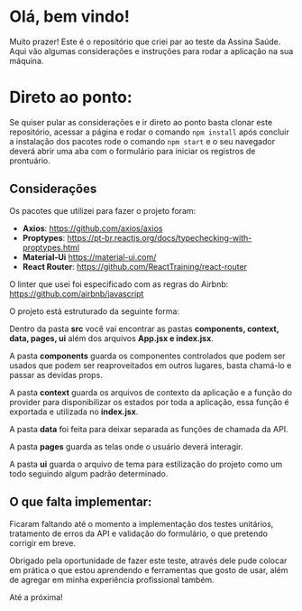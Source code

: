 # Olá, bem vindo!

Muito prazer! Este é  o repositório que criei par ao teste da Assina Saúde. Aqui vão algumas considerações e instruções para rodar a aplicação na sua máquina.

# Direto ao ponto:

Se quiser pular as considerações e ir direto ao ponto basta clonar este repositório, acessar a página e rodar o comando `npm install` após concluir a instalação dos pacotes rode o comando `npm start` e o seu navegador deverá abrir uma aba com o formulário para iniciar os registros de prontuário.

## Considerações

Os pacotes que utilizei para fazer o projeto foram: 

 - **Axios**: https://github.com/axios/axios
 - **Proptypes**: https://pt-br.reactjs.org/docs/typechecking-with-proptypes.html
 - **Material-Ui** https://material-ui.com/
 - **React Router**: https://github.com/ReactTraining/react-router
 
O linter que usei foi especificado com as regras do Airbnb: https://github.com/airbnb/javascript

O projeto está estruturado da seguinte forma:

Dentro da pasta **src** você vai encontrar as pastas **components, context, data, pages, ui** além dos arquivos **App.jsx e index.jsx**. 

A pasta **components** guarda os componentes controlados que podem ser usados que podem ser reaproveitados em outros lugares, basta chamá-lo e passar as devidas props.

A pasta **context** guarda os arquivos de contexto da aplicação e a função do provider para disponibilizar os estados por toda a aplicação, essa função é exportada e utilizada no **index.jsx**.

A pasta **data** foi feita para deixar separada as funções de chamada da API.

A pasta **pages** guarda as telas onde o usuário deverá interagir.

A pasta **ui** guarda o arquivo de tema para estilização do projeto como um todo seguindo algum padrão determinado.

## O que falta implementar:

Ficaram faltando até o momento a implementação dos testes unitários, tratamento de erros da API e validação do formulário, o que pretendo corrigir em breve.

Obrigado pela oportunidade de fazer este teste, através dele pude colocar em prática o que estou aprendendo e ferramentas que gosto de usar, além de agregar em minha experiência profissional também.

Até a próxima!
